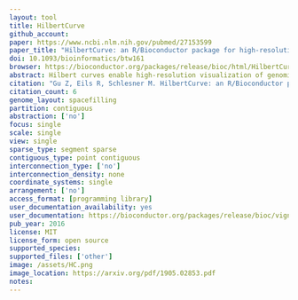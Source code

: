 ```yaml
---
layout: tool 
title: HilbertCurve
github_account: 
paper: https://www.ncbi.nlm.nih.gov/pubmed/27153599
paper_title: "HilbertCurve: an R/Bioconductor package for high-resolution visualization of genomic data."
doi: 10.1093/bioinformatics/btw161
browser: https://bioconductor.org/packages/release/bioc/html/HilbertCurve.html
abstract: Hilbert curves enable high-resolution visualization of genomic data on a chromosome- or genome-wide scale. Here we present the HilbertCurve package that provides an easy-to-use interface for mapping genomic data to Hilbert curves. The package transforms the curve as a virtual axis, thereby hiding the details of the curve construction from the user. HilbertCurve supports multiple-layer overlay that makes it a powerful tool to correlate the spatial distribution of multiple feature types.
citation: "Gu Z, Eils R, Schlesner M. HilbertCurve: an R/Bioconductor package for high-resolution visualization of genomic data. Bioinformatics. academic.oup.com; 2016;32: 2372–2374."
citation_count: 6
genome_layout: spacefilling
partition: contiguous
abstraction: ['no']
focus: single
scale: single
view: single
sparse_type: segment sparse
contiguous_type: point contiguous
interconnection_type: ['no']
interconnection_density: none
coordinate_systems: single
arrangement: ['no']
access_format: [programming library]
user_documentation_availability: yes
user_documentation: https://bioconductor.org/packages/release/bioc/vignettes/HilbertCurve/inst/doc/HilbertCurve.html
pub_year: 2016
license: MIT
license_form: open source
supported_species: 
supported_files: ['other']
image: /assets/HC.png
image_location: https://arxiv.org/pdf/1905.02853.pdf
notes: 
---
```

